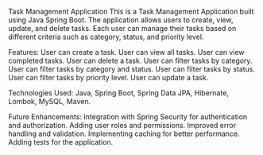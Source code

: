Task Management Application
This is a Task Management Application built using Java Spring Boot. The application allows users to create, view, update, and delete tasks. Each user can manage their tasks based on different criteria such as category, status, and priority level.

Features:
User can create a task.
User can view all tasks.
User can view completed tasks.
User can delete a task.
User can filter tasks by category.
User can filter tasks by category and status.
User can filter tasks by status.
User can filter tasks by priority level.
User can update a task.

Technologies Used:
Java,
Spring Boot,
Spring Data JPA,
Hibernate,
Lombok,
MySQL,
Maven.

Future Enhancements:
Integration with Spring Security for authentication and authorization.
Adding user roles and permissions.
Improved error handling and validation.
Implementing caching for better performance.
Adding tests for the application.
